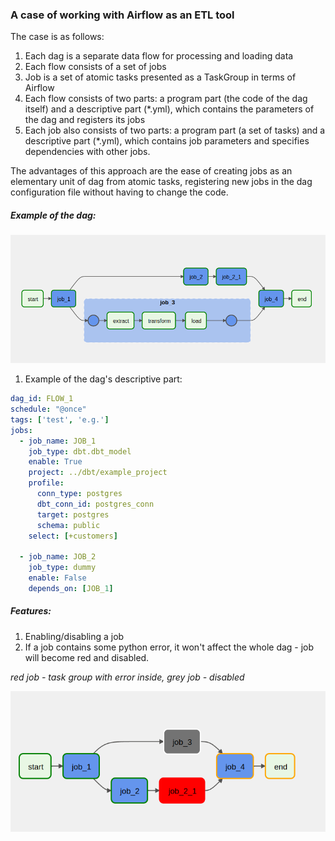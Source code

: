 ### A case of working with Airflow as an ETL tool
The case is as follows:
1. Each dag is a separate data flow for processing and loading data
2. Each flow consists of a set of jobs
3. Job is a set of atomic tasks presented as a TaskGroup in terms of Airflow
4. Each flow consists of two parts: a program part (the code of the dag itself) and a descriptive part (*.yml), which contains the parameters of the dag and registers its jobs
4. Each job also consists of two parts: a program part (a set of tasks) and a descriptive part (*.yml), which contains job parameters and specifies dependencies with other jobs.

The advantages of this approach are the ease of creating jobs as an elementary unit of dag from atomic tasks, registering new jobs in the dag configuration file without having to change the code. 

##### Example of the dag:
![](./dag.png)

1. Example of the dag's descriptive part:
```yml
dag_id: FLOW_1
schedule: "@once"
tags: ['test', 'e.g.']
jobs:
  - job_name: JOB_1
    job_type: dbt.dbt_model
    enable: True
    project: ../dbt/example_project
    profile:
      conn_type: postgres
      dbt_conn_id: postgres_conn
      target: postgres
      schema: public
    select: [+customers]

  - job_name: JOB_2
    job_type: dummy
    enable: False
    depends_on: [JOB_1]
```

##### Features:
1. Enabling/disabling a job
2. If a job contains some python error, it won't affect the whole dag - job will become red and disabled.

_red job - task group with error inside, grey job - disabled_

![](./dag_2.png)

